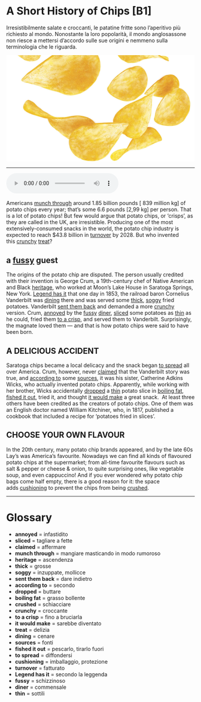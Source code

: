 # A Short History of Chips   [B1]

Irresistibilmente salate e croccanti, le patatine fritte sono l’aperitivo più richiesto al mondo. Nonostante la loro popolarità,
il mondo anglosassone non riesce a mettersi d’accordo sulle sue origini e nemmeno sulla terminologia che le riguarda.

![](A%20Short%20History%20of%20Chips.jpg)

--------------

<div>
<audio controls autoplay>
    <source src="https://raw.githubusercontent.com/dartie/speakup/main/2023-01/A%20Short%20History%20of%20Chips.mp3" type="audio/mpeg">
</audio>
</div>


Americans [munch through](## "mangiare masticando in modo rumoroso") around 1.85 billion pounds [ 839 million kg] of potato chips every year; that’s some 6.6 pounds [2,99 kg] per person. That is a lot of potato chips! But few would argue that potato chips, or ‘crisps’, as they are called in the UK, are irresistible. Producing one of the most extensively-consumed snacks in the world, the potato chip industry is expected to reach $43.8 billion in [turnover](## "fatturato") by 2028. But who invented this [crunchy](## "croccante") [treat](## "delizia")?

## a [fussy](## "schizzinoso") guest
The origins of the potato chip are disputed. The person usually credited with their invention is George Crum, a 19th-century chef of Native American and Black [heritage](## "ascendenza"), who worked at Moon’s Lake House in Saratoga Springs, New York. [Legend has it](## "secondo la leggenda") that one day in 1853, the railroad baron Cornelius Vanderbilt was [dining](## "cenare") there and was served some [thick](## "grosse"), [soggy](## "inzuppate, mollicce") fried potatoes. Vanderbilt [sent them back](## "dare indietro") and demanded a more [crunchy](## "croccante") version. Crum, [annoyed](## "infastidito") by the [fussy](## "schizzinoso") [diner](## "commensale"), [sliced](## "tagliare a fette") some potatoes as [thin](## "sottili") as he could, fried them [to a crisp](## "fino a bruciarla"), and served them to Vanderbilt. Surprisingly, the magnate loved them — and that is how potato chips were said to have been born.

## A DELICIOUS ACCIDENT
Saratoga chips became a local delicacy and the snack began [to spread](## "diffondersi") all over America. Crum, however, never [claimed](## "affermare") that the Vanderbilt story was true, and [according to](## "secondo") some [sources](## "fonti"), it was his sister, Catherine Adkins Wicks, who actually invented potato chips. Apparently, while working with her brother, Wicks accidentally [dropped](## "buttare") a [thin](## "sottili") potato slice in [boiling fat](## "grasso bollente"), [fished it out](## "pescarlo, tirarlo fuori"), tried it, and thought [it would make](## "sarebbe diventato") a great snack. 
At least three others have been credited as the creators of potato chips. One of them was an English doctor named William Kitchiner, who, in 1817, published a cookbook that included a recipe for ‘potatoes fried in slices’.

## CHOOSE YOUR OWN FLAVOUR
In the 20th century, many potato chip brands appeared, and by the late 60s Lay’s was America’s favourite. Nowadays we can find all kinds of flavoured potato chips at the supermarket; from all-time favourite flavours such as salt & pepper or cheese & onion, to quite surprising ones, like vegetable soup, and even cappuccino! And if you ever wondered why potato chip bags come half empty, there is a good reason for it: the space adds [cushioning](## "imballaggio, protezione") to prevent the chips from being [crushed](## "schiacciare").

--------------

<div style = "display:block; clear:both; page-break-after:always;"></div>

# Glossary
* **annoyed** = infastidito
* **sliced** = tagliare a fette
* **claimed** = affermare
* **munch through** = mangiare masticando in modo rumoroso
* **heritage** = ascendenza
* **thick** = grosse
* **soggy** = inzuppate, mollicce
* **sent them back** = dare indietro
* **according to** = secondo
* **dropped** = buttare
* **boiling fat** = grasso bollente
* **crushed** = schiacciare
* **crunchy** = croccante
* **to a crisp** = fino a bruciarla
* **it would make** = sarebbe diventato
* **treat** = delizia
* **dining** = cenare
* **sources** = fonti
* **fished it out** = pescarlo, tirarlo fuori
* **to spread** = diffondersi
* **cushioning** = imballaggio, protezione
* **turnover** = fatturato
* **Legend has it** = secondo la leggenda
* **fussy** = schizzinoso
* **diner** = commensale
* **thin** = sottili
